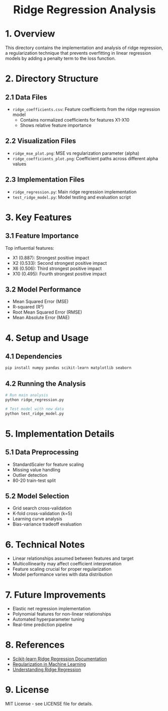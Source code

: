 <div style="font-size:2.5em; font-weight:bold; text-align:center; margin-top:20px;">Ridge Regression Analysis</div>

# 1. Overview
This directory contains the implementation and analysis of ridge regression, a regularization technique that prevents overfitting in linear regression models by adding a penalty term to the loss function.

# 2. Directory Structure
## 2.1 Data Files
- `ridge_coefficients.csv`: Feature coefficients from the ridge regression model
  - Contains normalized coefficients for features X1-X10
  - Shows relative feature importance

## 2.2 Visualization Files
- `ridge_mse_plot.png`: MSE vs regularization parameter (alpha)
- `ridge_coefficients_plot.png`: Coefficient paths across different alpha values

## 2.3 Implementation Files
- `ridge_regression.py`: Main ridge regression implementation
- `test_ridge_model.py`: Model testing and evaluation script

# 3. Key Features
## 3.1 Feature Importance
Top influential features:
- X1 (0.887): Strongest positive impact
- X2 (0.533): Second strongest positive impact
- X6 (0.506): Third strongest positive impact
- X10 (0.495): Fourth strongest positive impact

## 3.2 Model Performance
- Mean Squared Error (MSE)
- R-squared (R²)
- Root Mean Squared Error (RMSE)
- Mean Absolute Error (MAE)

# 4. Setup and Usage
## 4.1 Dependencies
```bash
pip install numpy pandas scikit-learn matplotlib seaborn
```

## 4.2 Running the Analysis
```bash
# Run main analysis
python ridge_regression.py

# Test model with new data
python test_ridge_model.py
```

# 5. Implementation Details
## 5.1 Data Preprocessing
- StandardScaler for feature scaling
- Missing value handling
- Outlier detection
- 80-20 train-test split

## 5.2 Model Selection
- Grid search cross-validation
- K-fold cross-validation (k=5)
- Learning curve analysis
- Bias-variance tradeoff evaluation

# 6. Technical Notes
- Linear relationships assumed between features and target
- Multicollinearity may affect coefficient interpretation
- Feature scaling crucial for proper regularization
- Model performance varies with data distribution

# 7. Future Improvements
- Elastic net regression implementation
- Polynomial features for non-linear relationships
- Automated hyperparameter tuning
- Real-time prediction pipeline

# 8. References
- [Scikit-learn Ridge Regression Documentation](https://scikit-learn.org/stable/modules/generated/sklearn.linear_model.Ridge.html)
- [Regularization in Machine Learning](https://towardsdatascience.com/regularization-in-machine-learning-76441ddcf99a)
- [Understanding Ridge Regression](https://www.statisticshowto.com/ridge-regression/)

# 9. License
MIT License - see LICENSE file for details. 